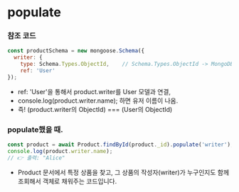 # populate


### 참조 코드
```js
const productSchema = new mongoose.Schema({
  writer: {
    type: Schema.Types.ObjectId,    // Schema.Types.ObjectId -> MongoDB의 ObjectId를 이용한 자료형
    ref: 'User'
});
```
- ref: 'User'을 통해서 product.writer를 User 모델과 연결, 
- console.log(product.writer.name); 하면 유저 이름이 나옴. 
- 즉! (product.writer의 ObjectId) === (User의 ObjectId)


### populate했을 때.
```js
const product = await Product.findById(product._id).populate('writer'); // findById(product._id)는 Product 컬렉션에서 해당 _id를 가진 문서를 찾는 작업
console.log(product.writer.name); 
// 👉 출력: "Alice"
```
- Product 문서에서 특정 상품을 찾고, 그 상품의 작성자(writer)가 누구인지도 함께 조회해서 객체로 채워주는 코드입니다.
